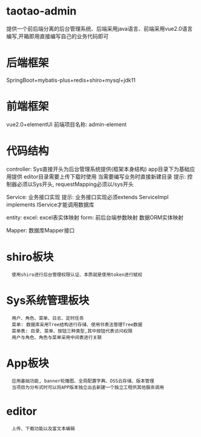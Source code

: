 # taotao-admin
提供一个前后端分离的后台管理系统、后端采用java语言、前端采用vue2.0语言编写,开箱即用直接编写自己的业务代码即可
# 后端框架
  SpringBoot+mybatis-plus+redis+shiro+mysql+jdk11
# 前端框架
  vue2.0+elementUI
  前端项目名称: admin-element
# 代码结构
  controller:
  	Sys直接开头为后台管理系统提供(框架本身结构)
  	app目录下为基础应用提供
  	editor目录需要上传下载时使用
  	当需要编写业务时直接新建目录
  提示: 控制器必须以Sys开头, requestMapping必须以/sys开头

  Service:
   	业务接口实现
  提示: 业务接口实现必须extends ServiceImpl implements IService才能调用数据库
  
  entity:
    excel: excel表实体映射
    form: 前后台端参数映射
    数据ORM实体映射
  
  Mapper:
  	数据库Mapper接口
# shiro板块
```
  使用shiro进行后台管理权限认证、本质就是使用token进行赋权
```
# Sys系统管理板块
```
  用户、角色、菜单、日志、定时任务
  菜单: 数据库采用Tree结构进行存储、使用邻表法管理Tree数据
  菜单表: 目录、菜单、按钮三种类型,其中按钮代表访问权限
  用户与角色、角色与菜单采用中间表进行关联
```
# App板块
```
  应用基础功能, banner轮播图、全局配置字典、OSS云存储、版本管理
  当项目为分布式时可以将APP版本独立出去新建一个独立工程供其他服务调用
```
# editor
```
  上传、下载功能以及富文本编辑
```